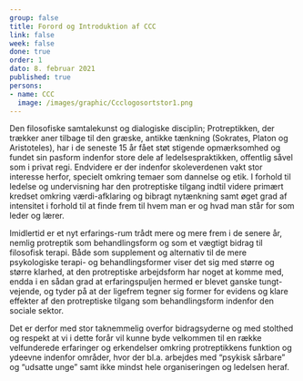 ```yaml
---
group: false
title: Forord og Introduktion af CCC
link: false
week: false
done: true
order: 1
dato: 8. februar 2021
published: true
persons:
- name: CCC
  image: /images/graphic/Ccclogosortstor1.png
---
```

Den filosofiske samtalekunst og dialogiske disciplin; Protreptikken, der trækker aner tilbage til den græske, antikke tænkning (Sokrates, Platon og Aristoteles), har i de seneste 15 år fået støt stigende opmærksomhed og fundet sin pasform indenfor store dele af ledelsespraktikken, offentlig såvel som i privat regi. Endvidere er der indenfor skoleverdenen vakt stor interesse herfor, specielt omkring temaer som dannelse og etik. I forhold til ledelse og undervisning har den protreptiske tilgang indtil videre primært kredset omkring værdi-afklaring og bibragt nytænkning samt øget grad af intensitet i forhold til at finde frem til hvem man er og hvad man står for som leder og lærer.

Imidlertid er et nyt erfarings-rum trådt mere og mere frem i de senere år, nemlig protreptik som behandlingsform og som et vægtigt bidrag til filosofisk terapi. Både som supplement og alternativ til de mere psykologiske terapi- og behandlingsformer viser det sig med større og større klarhed, at den protreptiske arbejdsform har noget at komme med, endda i en sådan grad at erfaringspuljen hermed er blevet ganske tungt-vejende, og tyder på at der ligefrem tegner sig former for evidens og klare effekter af den protreptiske tilgang som behandlingsform indenfor den sociale sektor.

Det er derfor med stor taknemmelig overfor bidragsyderne og med stolthed og respekt at vi i dette forår vil kunne byde velkommen til en række velfunderede erfaringer og erkendelser omkring protreptikkens funktion og ydeevne indenfor områder, hvor der bl.a. arbejdes med “psykisk sårbare” og “udsatte unge” samt ikke mindst hele organiseringen og ledelsen heraf.
